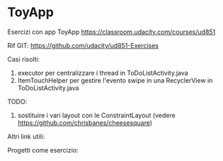 # ToyApp
Esercizi con app ToyApp
https://classroom.udacity.com/courses/ud851

Rif GIT:
https://github.com/udacity/ud851-Exercises

Casi risolti:
1) executor per centralizzare i thread in ToDoListActivity.java
2) ItemTouchHelper per gestire l'evento swipe in una RecyclerView in ToDoListActivity.java
    

TODO:
1) sostituire i vari layout con le ConstraintLayout (vedere https://github.com/chrisbanes/cheesesquare)

Altri link utili:

Progetti come esercizio:

